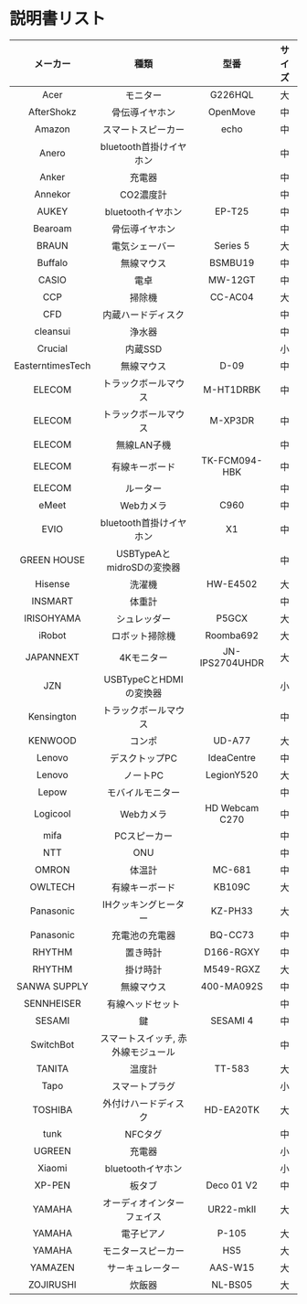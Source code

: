 # 説明書リスト

|メーカー|種類|型番|サイズ|
|:--:|:--:|:--:|:--:|
|Acer|モニター|G226HQL|大|
|AfterShokz|骨伝導イヤホン|OpenMove|中|
|Amazon|スマートスピーカー|echo|中|
|Anero|bluetooth首掛けイヤホン||中|
|Anker|充電器||中|
|Annekor|CO2濃度計||中|
|AUKEY|bluetoothイヤホン|EP-T25|中|
|Bearoam|骨伝導イヤホン||中|
|BRAUN|電気シェーバー|Series 5|大|
|Buffalo|無線マウス|BSMBU19|中|
|CASIO|電卓|MW-12GT|中|
|CCP|掃除機|CC-AC04|大|
|CFD|内蔵ハードディスク||中|
|cleansui|浄水器||中|
|Crucial|内蔵SSD||小|
|EasterntimesTech|無線マウス|D-09|中|
|ELECOM|トラックボールマウス|M-HT1DRBK|中|
|ELECOM|トラックボールマウス|M-XP3DR|中|
|ELECOM|無線LAN子機||中|
|ELECOM|有線キーボード|TK-FCM094-HBK|中|
|ELECOM|ルーター||中|
|eMeet|Webカメラ|C960|中|
|EVIO|bluetooth首掛けイヤホン|X1|中|
|GREEN HOUSE|USBTypeAとmidroSDの変換器||中|
|Hisense|洗濯機|HW-E4502|大|
|INSMART|体重計||中|
|IRISOHYAMA|シュレッダー|P5GCX|大|
|iRobot|ロボット掃除機|Roomba692|大|
|JAPANNEXT|4Kモニター|JN-IPS2704UHDR|大|
|JZN|USBTypeCとHDMIの変換器||小|
|Kensington|トラックボールマウス||中|
|KENWOOD|コンポ|UD-A77|大|
|Lenovo|デスクトップPC|IdeaCentre|中|
|Lenovo|ノートPC|LegionY520|大|
|Lepow|モバイルモニター||中|
|Logicool|Webカメラ|HD Webcam C270|中|
|mifa|PCスピーカー||中|
|NTT|ONU||中|
|OMRON|体温計|MC-681|中|
|OWLTECH|有線キーボード|KB109C|大|
|Panasonic|IHクッキングヒーター|KZ-PH33|大|
|Panasonic|充電池の充電器|BQ-CC73|中|
|RHYTHM|置き時計|D166-RGXY|中|
|RHYTHM|掛け時計|M549-RGXZ|大|
|SANWA SUPPLY|無線マウス|400-MA092S|中|
|SENNHEISER|有線ヘッドセット||中|
|SESAMI|鍵|SESAMI 4|中|
|SwitchBot|スマートスイッチ, 赤外線モジュール||中|
|TANITA|温度計|TT-583|大|
|Tapo|スマートプラグ||小|
|TOSHIBA|外付けハードディスク|HD-EA20TK|大|
|tunk|NFCタグ||中|
|UGREEN|充電器||小|
|Xiaomi|bluetoothイヤホン||小|
|XP-PEN|板タブ|Deco 01 V2|中|
|YAMAHA|オーディオインターフェイス|UR22-mkII|大|
|YAMAHA|電子ピアノ|P-105|大|
|YAMAHA|モニタースピーカー|HS5|大|
|YAMAZEN|サーキュレーター|AAS-W15|大|
|ZOJIRUSHI|炊飯器|NL-BS05|大|
